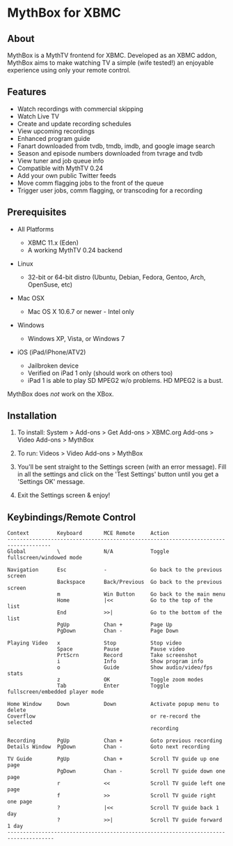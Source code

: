 MythBox for XBMC
================

About
-----
MythBox is a MythTV frontend for XBMC. Developed as an XBMC addon, MythBox aims to make 
watching TV a simple (wife tested!) an enjoyable experience using only your remote control.

Features
------
- Watch recordings with commercial skipping
- Watch Live TV
- Create and update recording schedules
- View upcoming recordings 
- Enhanced program guide
- Fanart downloaded from tvdb, tmdb, imdb, and google image search
- Season and episode numbers downloaded from tvrage and tvdb
- View tuner and job queue info
- Compatible with MythTV 0.24
- Add your own public Twitter feeds
- Move comm flagging jobs to the front of the queue
- Trigger user jobs, comm flagging, or transcoding for a recording

Prerequisites
-----
  
- All Platforms
    - XBMC 11.x (Eden)
    - A working MythTV 0.24 backend

- Linux
    - 32-bit or 64-bit distro (Ubuntu, Debian, Fedora, Gentoo, Arch, OpenSuse, etc) 

- Mac OSX
    - Mac OS X 10.6.7 or newer - Intel only 

- Windows
    - Windows XP, Vista, or Windows 7
  
- iOS (iPad/iPhone/ATV2)
    - Jailbroken device
    - Verified on iPad 1 only (should work on others too)
    - iPad 1 is able to play SD MPEG2 w/o problems. HD MPEG2 is a bust.
    
MythBox does *not* work on the XBox.
  
  
Installation
-----
1. To install: System > Add-ons > Get Add-ons > XBMC.org Add-ons > Video Add-ons > MythBox

2. To run: Videos > Video Add-ons > MythBox

3. You'll be sent straight to the Settings screen (with an error message). 
   Fill in all the settings and click on the 'Test Settings' button until 
   you get a 'Settings OK' message.
      
4. Exit the Settings screen & enjoy!
 

Keybindings/Remote Control
-----
    Context         Keyboard       MCE Remote     Action
    ------------------------------------------------------------------------------------
    Global          \              N/A            Toggle fullscreen/windowed mode  
    
    Navigation      Esc            -              Go back to the previous screen
                    Backspace      Back/Previous  Go back to the previous screen 
                    m              Win Button     Go back to the main menu
                    Home           |<<            Go to the top of the list
                    End            >>|            Go to the bottom of the list
                    PgUp           Chan +         Page Up
                    PgDown         Chan -         Page Down
                    
    Playing Video   x              Stop           Stop video
                    Space          Pause          Pause video
                    PrtScrn        Record         Take screenshot
                    i              Info           Show program info                               
                    o              Guide          Show audio/video/fps stats
                    z              OK             Toggle zoom modes
                    Tab            Enter          Toggle fullscreen/embedded player mode
    
    Home Window     Down           Down           Activate popup menu to delete
    Coverflow                                     or re-record the selected
                                                  recording
    
    Recording       PgUp           Chan +         Goto previous recording
    Details Window  PgDown         Chan -         Goto next recording
    
    TV Guide        PgUp           Chan +         Scroll TV guide up one page
                    PgDown         Chan -         Scroll TV guide down one page
                    r              <<             Scroll TV guide left one page
                    f              >>             Scroll TV guide right one page                                                    
                    ?              |<<            Scroll TV guide back 1 day  
                    ?              >>|            Scroll TV guide forward 1 day
    -------------------------------------------------------------------------------------
